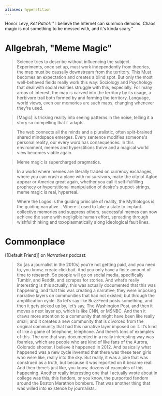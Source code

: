 ```yaml
---
aliases: hyperstition
---
```


Honor Levy, _Ket Patrol_: " I believe the Internet can summon demons. Chaos magic is not something to be messed with, and it's kinda scary."

# Allgebrah, "Meme Magic"
> Science tries to describe without influencing the subject. Experiments, once set up, must work independently from theories, the map must be causally downstream from the territory. This Must becomes an expectation and creates a blind spot. But only the most well-behaved fields really work this way: Sociology and Psychology that deal with social realities struggle with this, especially. For many areas of interest, the map is carved into the territory by its usage, a herbivore trail both formed by and forming the territory. Language, world views, even our memories are such maps, changing whenever they're used.

> [Magic] is tricking reality into seeing patterns in the noise, telling it a story so compelling that it adapts.

> The web connects all the minds and a pluralistic, often split-brained shared mindspace emerges. Every sentence modifies someone's personal reality, our every word has consequences. In this environment, memes and hyperstitions thrive and a magical world view becomes viable again.

> Meme magic is supercharged pragmatics.

> In a world where memes are literally traded on currency exchanges, where you can crash a plane with no survivors, make the city of Agloe appear or America great again, whether you call it self-fulfilling prophecy or hyperstitional manipulation of desire's puppet-strings, meme magic is real, hyperreal.

> Where the Logos is the guiding principle of reality, the Mythologos is the guiding narrative... Where it used to take a state to implant collective memories and suppress others, successful memes can now achieve the same with negligible human effort, spreading through wishful thinking and toxoplasmatically along ideological fault lines.

# Commonplace

[[Default Friend]] on _Narratives_ podcast:
 > So [as a journalist in the 2010s] you’re not getting paid, and you need to, you know, create clickbait. And you only have a finite amount of time to research. So people will go on social media, specifically Tumblr, and Reddit, and scrapes for stories. And what’s really interesting is this actually, this was actually documented that this was happening, and that this was creating a narrative, they were imposing narrative layers on communities that had not existed, but through the amplification cycle. So let’s say like BuzzFeed posts something, and then it gets picked up by, let’s say, The Washington Post, and then it moves a next layer up, which is like CNN, or MSNBC. And then it draws more attention to a community that might have been like really small, and it creates a new community that is divorced from the original community that had this narrative layer imposed on it. It’s kind of like a game of telephone, telephone. And there’s tons of examples of this. The one that was documented in a really interesting way was foamies, which are people who are kind of like fans of the Aurora, Colorado shooter, I believe it happened in 2012. And basically what happened was a new cycle invented that there was these teen girls who were like, really into the sky. But really, it was a joke that was construed as a truth, but because it was reported on it became real. And then there’s just like, you know, dozens of examples of this happening. Another really interesting one that I actually wrote about in college was this, this fandom, or you know, the purported fandom around the Boston Marathon bombers. That was another thing that was willed into existence by journalists.